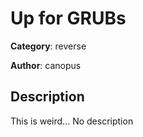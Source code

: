 # Up for GRUBs


**Category**: reverse

**Author**: canopus

## Description

This is weird... No description

